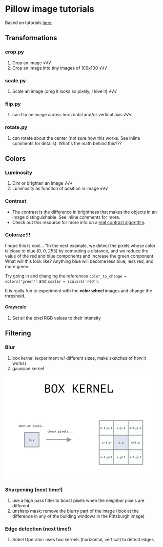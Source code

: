 # Pillow image tutorials
Based on tutorials [here](https://www.codingame.com/playgrounds/2524/basic-image-manipulation/introduction)

## Transformations

### crop.py
1. Crop an image √√√
2. Crop an image into tiny images of 100x100 √√√

### scale.py
1. Scale an image (omg it looks so pixely, I love it) √√√

### flip.py
1. can flip an image across horizontal and/or vertical axis √√√

### rotate.py
1. can rotate about the center (not sure how this works. See inline comments for details). What's the math behind this???


## Colors

### Luminosity
1. Dim or brighten an image √√√
2. Luminosity as function of position in image √√√

### Contrast
- The contrast is the difference in brightness that makes the objects in an image distinguishable. See inline comments for more.
- Check out this resource for more info on a [real contrast algorithm](https://www.dfstudios.co.uk/articles/programming/image-programming-algorithms/image-processing-algorithms-part-5-contrast-adjustment/).

### Colorize!!!
I hope this is cool... "In the next example, we detect the pixels whose color is close to blue (0, 0, 255) by computing a distance, and we reduce the value of the red and blue components and increase the green component. What will this look like? Anything blue will become less blue, less red, and more green.

Try going in and changing the references `color_to_change = colors['green']` and `scalar = scalars['red']`.

It is really fun to experiment with the **color wheel** images and change the threshold.

#### Grayscale
1. Set all the pixel RGB values to their intensity


## Filtering

### Blur
1. box kernel (experiment w/ different sizes, make sketches of how it works)
2. gaussian kernel

![how box kernel works](./illustrations/box_kernel.png)

### Sharpening (next time!)
1. use a high pass filter to boost pixels when the neighbor pixels are different
2. unsharp mask: remove the blurry part of the image (look at the difference in any of the building windows in the Pittsburgh image)

### Edge detection (next time!)
1. Sobel Operator: uses two kernels (horizontal, vertical) to detect edges

